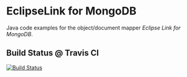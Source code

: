 # EclipseLink for MongoDB #
Java code examples for the object/document mapper *Eclipse Link for MongoDB*.

## Build Status @ Travis CI ##
[![Build Status](https://travis-ci.org/ttrelle/eclipselink-mongodb-examples.png?branch=master)](https://travis-ci.org/ttrelle/eclipselink-mongodb-examples)
